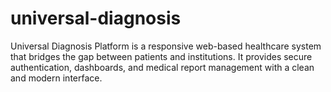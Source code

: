# universal-diagnosis
Universal Diagnosis Platform is a responsive web-based healthcare system that bridges the gap between patients and institutions. It provides secure authentication, dashboards, and medical report management with a clean and modern interface.
